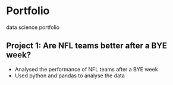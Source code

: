 # Portfolio
data science portfolio

## Project 1: Are NFL teams better after a BYE week?
* Analysed the performance of NFL teams after a BYE week 
* Used python and pandas to analyse the data
